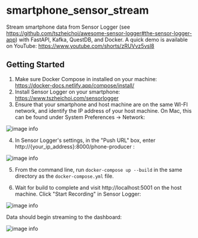 # smartphone_sensor_stream
Stream smartphone data from Sensor Logger (see https://github.com/tszheichoi/awesome-sensor-logger#the-sensor-logger-app) with FastAPI, Kafka, QuestDB, and Docker. A quick demo is available on YouTube: https://www.youtube.com/shorts/zRUVvz5vsl8

## Getting Started
1. Make sure Docker Compose in installed on your machine: https://docker-docs.netlify.app/compose/install/
2. Install Sensor Logger on your smartphone: https://www.tszheichoi.com/sensorlogger
3. Ensure that your smartphone and host machine are on the same WI-FI network, and identify the IP address of your host machine. On Mac, this can be found under System Preferences -> Network:

![image info](./network.png)

4. In Sensor Logger's settings, in the "Push URL" box, enter http://{your_ip_address}:8000/phone-producer :

![image info](./url.png)

5. From the command line, run `docker-compose up --build` in the same directory as the `docker-compose.yml` file.

6. Wait for build to complete and visit http://localhost:5001 on the host machine. Click "Start Recording" in Sensor Logger:

![image info](./start.png)

Data should begin streaming to the dashboard:

![image info](./dashboard.png)






